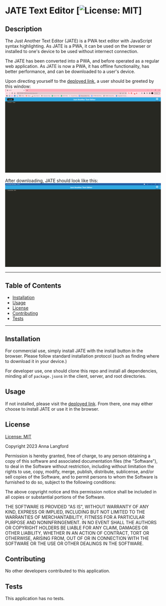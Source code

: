 # JATE Text Editor [![License: MIT](https://img.shields.io/badge/License-MIT-yellow.svg)]

  ## Description

  The Just Another Text Editor (JATE) is a PWA text editor with JavaScript syntax highlighting. As JATE is a PWA, it can be used on the browser or installed to one's device to be used without internect connection. 

  The JATE has been converted into a PWA, and before operated as a regular web application. As JATE is now a PWA, it has offline functionality, has better performance, and can be downloaded to a user's device. 

  Upon directing yourself to the [deployed link](https://morning-everglades-84416.herokuapp.com/), a user should be greeted by this window: ![browser-screenshot](./assets/screenshots/browser-screenshot.png)

  After downloading, JATE should look like this: ![installed=screenshot](./assets/screenshots/installed-screenshot.png)

  ---
  ## Table of Contents 

  - [Installation](#instlalation)
  - [Usage](#usage)
  - [License](#license) 
  - [Contributing](#contributing)
  - [Tests](#tests)
  ---

  ## Installation

  For commercial use, simply install JATE with the install button in the browser. Please follow standard installation protocol (such as finding where to download it in  your device.)

  For developer use, one should clone this repo and install all dependencies, minding all of `package.json`s in the client, server, and root directories. 

  ## Usage 

  If not installed, please visit the [deployed link](https://morning-everglades-84416.herokuapp.com/). From there, one may either choose to install JATE or use it in the browser. 

  ## License
  
  [License: MIT](https://opensource.org/licenses/MIT)
  
  Copyright 2023 Anna Langford
  
  Permission is hereby granted, free of charge, to any person obtaining a copy of this software and associated documentation files (the "Software"), to deal in the Software without restriction, including without limitation the rights to use, copy, modify, merge, publish, distribute, sublicense, and/or sell copies of the Software, and to permit persons to whom the Software is furnished to do so, subject to the following conditions:
  
  The above copyright notice and this permission notice shall be included in all copies or substantial portions of the Software.
  
  THE SOFTWARE IS PROVIDED "AS IS", WITHOUT WARRANTY OF ANY KIND, EXPRESS OR IMPLIED, INCLUDING BUT NOT LIMITED TO THE WARRANTIES OF MERCHANTABILITY, FITNESS FOR A PARTICULAR PURPOSE AND NONINFRINGEMENT. IN NO EVENT SHALL THE AUTHORS OR COPYRIGHT HOLDERS BE LIABLE FOR ANY CLAIM, DAMAGES OR OTHER LIABILITY, WHETHER IN AN ACTION OF CONTRACT, TORT OR OTHERWISE, ARISING FROM, OUT OF OR IN CONNECTION WITH THE SOFTWARE OR THE USE OR OTHER DEALINGS IN THE SOFTWARE.

  ## Contributing

  No other developers contributed to this application. 

  ## Tests

  This application has no tests.
